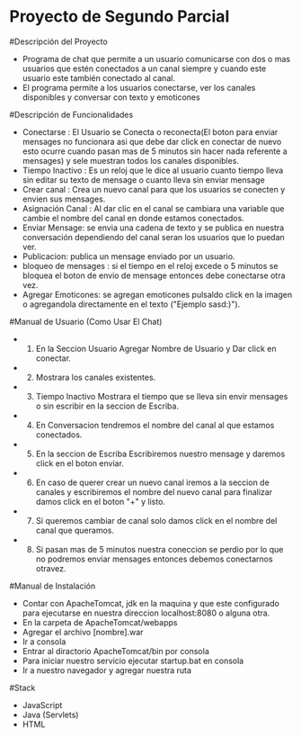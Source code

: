 # Proyecto de Segundo Parcial

#Descripción del Proyecto
- Programa de chat que permite a un usuario comunicarse con dos o mas usuarios que estén conectados a un canal siempre y cuando este usuario este también conectado al canal.
- El programa permite a los usuarios conectarse, ver los canales disponibles y conversar con texto y emoticones

#Descripción de Funcionalidades
- Conectarse : El Usuario se Conecta o  reconecta(El boton para enviar mensages no funcionara asi que debe dar click en conectar de nuevo esto ocurre cuando pasan mas de 5 minutos sin hacer nada referente a mensages) y sele muestran todos los canales disponibles.
- Tiempo Inactivo : Es un reloj que le dice al usuario cuanto tiempo lleva sin editar su texto de mensage o cuanto lleva sin enviar mensage
- Crear canal : Crea un nuevo canal para que los usuarios se conecten y envien sus mensages.
- Asignación Canal : Al dar clic en el canal se cambiara una variable que cambie el nombre del canal en donde estamos conectados.
- Enviar Mensage: se envia una cadena de texto y se publica en nuestra conversación dependiendo del canal seran los usuarios que lo puedan ver.
- Publicacion: publica un mensage enviado por un usuario.
- bloqueo de mensages : si el tiempo en el reloj excede o 5 minutos se bloquea el boton de envio de mensage entonces debe conectarse otra vez.
- Agregar Emoticones: se agregan emoticones pulsaldo click en la imagen o agregandola directamente en el texto ("Ejemplo sasd:)"). 

#Manual de Usuario (Como Usar El Chat)
- 1) En la Seccion Usuario Agregar Nombre de Usuario y Dar click en conectar.
- 2) Mostrara los canales existentes.
- 3) Tiempo Inactivo Mostrara el tiempo que se lleva sin envir mensages o sin escribir en la seccion de Escriba.
- 4) En Conversacion tendremos el nombre del canal al que estamos conectados.
- 5) En la seccion de Escriba Escribiremos nuestro mensage y daremos click en el boton enviar.
- 6) En caso de querer crear un nuevo canal iremos  a la seccion de canales y escribiremos el nombre del nuevo canal para finalizar damos click en el boton "+" y listo.
- 7) Si queremos cambiar de canal solo damos click en el nombre del canal que queramos.
- 8) Si pasan mas de 5 minutos nuestra coneccion se perdio por lo que no podremos enviar mensages entonces debemos conectarnos otravez.

#Manual de Instalación
- Contar con ApacheTomcat, jdk en la maquina y que este configurado para ejecutarse en nuestra direccion localhost:8080 o alguna otra.
- En la carpeta de ApacheTomcat/webapps
- Agregar el archivo [nombre].war
- Ir a consola 
- Entrar al diractorio ApacheTomcat/bin por consola
- Para iniciar nuestro servicio ejecutar startup.bat en consola
- Ir a nuestro navegador y agregar nuestra ruta 

#Stack
- JavaScript
- Java (Servlets)
- HTML


